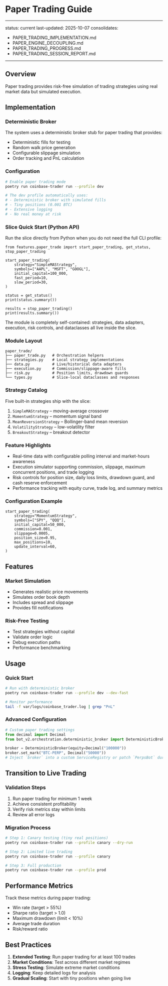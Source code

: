# Paper Trading Guide

---
status: current
last-updated: 2025-10-07
consolidates:
  - PAPER_TRADING_IMPLEMENTATION.md
  - PAPER_ENGINE_DECOUPLING.md
  - PAPER_TRADING_PROGRESS.md
  - PAPER_TRADING_SESSION_REPORT.md
---

## Overview

Paper trading provides risk-free simulation of trading strategies using real market data but simulated execution.

## Implementation

### Deterministic Broker
The system uses a deterministic broker stub for paper trading that provides:
- Deterministic fills for testing
- Random walk price generation
- Configurable slippage simulation
- Order tracking and PnL calculation

### Configuration
```bash
# Enable paper trading mode
poetry run coinbase-trader run --profile dev

# The dev profile automatically uses:
# - Deterministic broker with simulated fills
# - Tiny positions (0.001 BTC)
# - Extensive logging
# - No real money at risk
```

### Slice Quick Start (Python API)

Run the slice directly from Python when you do not need the full CLI profile:

    from features.paper_trade import start_paper_trading, get_status, stop_paper_trading

    start_paper_trading(
        strategy="SimpleMAStrategy",
        symbols=["AAPL", "MSFT", "GOOGL"],
        initial_capital=100_000,
        fast_period=10,
        slow_period=30,
    )

    status = get_status()
    print(status.summary())

    results = stop_paper_trading()
    print(results.summary())

The module is completely self-contained: strategies, data adapters, execution, risk controls, and dataclasses all live inside the slice.

### Module Layout

    paper_trade/
    ├── paper_trade.py   # Orchestration helpers
    ├── strategies.py    # Local strategy implementations
    ├── data.py          # Live/historical data adapters
    ├── execution.py     # Commission/slippage-aware fills
    ├── risk.py          # Position limits, drawdown guards
    └── types.py         # Slice-local dataclasses and responses

### Strategy Catalog

Five built-in strategies ship with the slice:
1. `SimpleMAStrategy` – moving-average crossover
2. `MomentumStrategy` – momentum signal band
3. `MeanReversionStrategy` – Bollinger-band mean reversion
4. `VolatilityStrategy` – low-volatility filter
5. `BreakoutStrategy` – breakout detector

### Feature Highlights

- Real-time data with configurable polling interval and market-hours awareness
- Execution simulator supporting commission, slippage, maximum concurrent positions, and trade logging
- Risk controls for position size, daily loss limits, drawdown guard, and cash reserve enforcement
- Performance tracking with equity curve, trade log, and summary metrics

### Configuration Example

    start_paper_trading(
        strategy="MomentumStrategy",
        symbols=["SPY", "QQQ"],
        initial_capital=50_000,
        commission=0.001,
        slippage=0.0005,
        position_size=0.95,
        max_positions=10,
        update_interval=60,
    )

## Features

### Market Simulation
- Generates realistic price movements
- Simulates order book depth
- Includes spread and slippage
- Provides fill notifications

### Risk-Free Testing
- Test strategies without capital
- Validate order logic
- Debug execution paths
- Performance benchmarking

## Usage

### Quick Start
```bash
# Run with deterministic broker
poetry run coinbase-trader run --profile dev --dev-fast

# Monitor performance
tail -f var/logs/coinbase_trader.log | grep "PnL"
```

### Advanced Configuration
```python
# Custom paper trading settings
from decimal import Decimal
from bot_v2.orchestration.deterministic_broker import DeterministicBroker

broker = DeterministicBroker(equity=Decimal("100000"))
broker.set_mark("BTC-PERP", Decimal("50000"))
# Inject `broker` into a custom ServiceRegistry or patch `PerpsBot` during tests
```

## Transition to Live Trading

### Validation Steps
1. Run paper trading for minimum 1 week
2. Achieve consistent profitability
3. Verify risk metrics stay within limits
4. Review all error logs

### Migration Process
```bash
# Step 1: Canary testing (tiny real positions)
poetry run coinbase-trader run --profile canary --dry-run

# Step 2: Limited live trading
poetry run coinbase-trader run --profile canary

# Step 3: Full production
poetry run coinbase-trader run --profile prod
```

## Performance Metrics

Track these metrics during paper trading:
- Win rate (target > 55%)
- Sharpe ratio (target > 1.0)
- Maximum drawdown (limit < 10%)
- Average trade duration
- Risk/reward ratio

## Best Practices

1. **Extended Testing**: Run paper trading for at least 100 trades
2. **Market Conditions**: Test across different market regimes
3. **Stress Testing**: Simulate extreme market conditions
4. **Logging**: Keep detailed logs for analysis
5. **Gradual Scaling**: Start with tiny positions when going live
